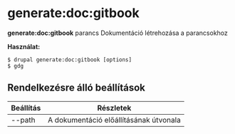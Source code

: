 # generate:doc:gitbook
**generate:doc:gitbook** parancs Dokumentáció létrehozása a parancsokhoz

**Használat:**
```
$ drupal generate:doc:gitbook [options] 
$ gdg  
```

## Rendelkezésre álló beállítások
Beállítás | Részletek
-------|-------------
--path | A dokumentáció előállításának útvonala
